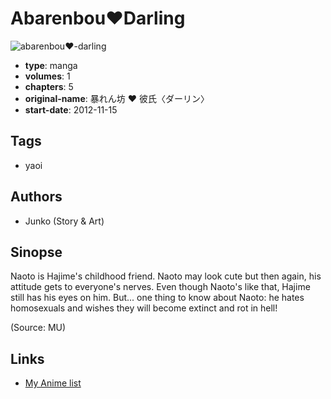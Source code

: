 # Abarenbou♥Darling

![abarenbou♥-darling](https://cdn.myanimelist.net/images/manga/1/33827.jpg)

-   **type**: manga
-   **volumes**: 1
-   **chapters**: 5
-   **original-name**: 暴れん坊 ♥ 彼氏〈ダーリン〉
-   **start-date**: 2012-11-15

## Tags

-   yaoi

## Authors

-   Junko (Story & Art)

## Sinopse

Naoto is Hajime's childhood friend. Naoto may look cute but then again, his attitude gets to everyone's nerves. Even though Naoto's like that, Hajime still has his eyes on him. But... one thing to know about Naoto: he hates homosexuals and wishes they will become extinct and rot in hell!

(Source: MU)

## Links

-   [My Anime list](https://myanimelist.net/manga/21077/Abarenbou%E2%99%A5Darling)
